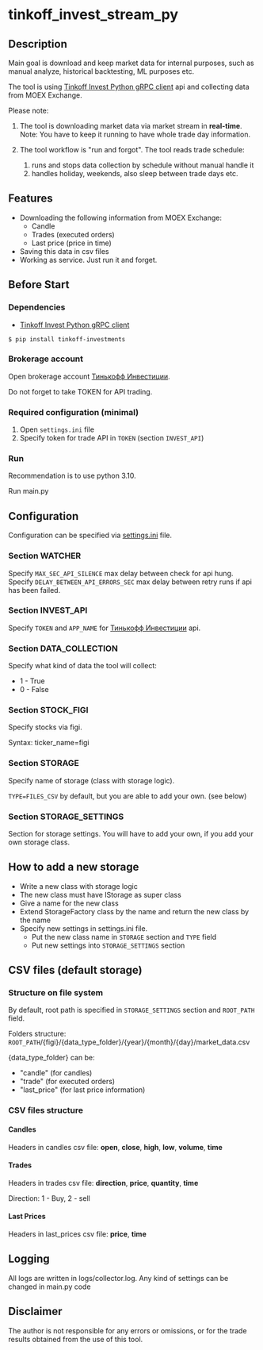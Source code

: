 # tinkoff_invest_stream_py

## Description
Main goal is download and keep market data for internal purposes, such as manual analyze, 
historical backtesting, ML purposes etc.

The tool is using [Tinkoff Invest Python gRPC client](https://github.com/Tinkoff/invest-python) api and collecting data from MOEX Exchange.

Please note:
1. The tool is downloading market data via market stream in **real-time**. 
Note: You have to keep it running to have whole trade day information.  

2. The tool workflow is "run and forgot". The tool reads trade schedule:
   1. runs and stops data collection by schedule without manual handle it
   2. handles holiday, weekends, also sleep between trade days etc.

## Features
- Downloading the following information from MOEX Exchange:
  - Candle
  - Trades (executed orders)
  - Last price (price in time) 
- Saving this data in csv files
- Working as service. Just run it and forget. 

## Before Start
### Dependencies

- [Tinkoff Invest Python gRPC client](https://github.com/Tinkoff/invest-python)
<!-- termynal -->
```
$ pip install tinkoff-investments
```

### Brokerage account
Open brokerage account [Тинькофф Инвестиции](https://www.tinkoff.ru/invest/).

Do not forget to take TOKEN for API trading.

### Required configuration (minimal)
1. Open `settings.ini` file
2. Specify token for trade API in `TOKEN` (section `INVEST_API`)

### Run
Recommendation is to use python 3.10. 

Run main.py

## Configuration
Configuration can be specified via [settings.ini](settings.ini) file.
### Section WATCHER
Specify `MAX_SEC_API_SILENCE` max delay between check for api hung.  
Specify `DELAY_BETWEEN_API_ERRORS_SEC` max delay between retry runs if api has been failed.  
### Section INVEST_API
Specify `TOKEN` and `APP_NAME` for [Тинькофф Инвестиции](https://www.tinkoff.ru/invest/) api.
### Section DATA_COLLECTION
Specify what kind of data the tool will collect:
- 1 - True
- 0 - False

### Section STOCK_FIGI
Specify stocks via figi.

Syntax:
ticker_name=figi

### Section STORAGE
Specify name of storage (class with storage logic).

`TYPE=FILES_CSV` by default, but you are able to add your own. (see below)

### Section STORAGE_SETTINGS
Section for storage settings. 
You will have to add your own, if you add your own storage class.

## How to add a new storage 
- Write a new class with storage logic
- The new class must have IStorage as super class 
- Give a name for the new class
- Extend StorageFactory class by the name and return the new class by the name
- Specify new settings in settings.ini file. 
  - Put the new class name in `STORAGE` section and `TYPE` field
  - Put new settings into `STORAGE_SETTINGS` section

## CSV files (default storage)
### Structure on file system
By default, root path is specified in `STORAGE_SETTINGS` section and `ROOT_PATH` field. 

Folders structure: `ROOT_PATH`/{figi}/{data_type_folder}/{year}/{month}/{day}/market_data.csv

{data_type_folder} can be:
- "candle" (for candles)
- "trade" (for executed orders)
- "last_price" (for last price information)

### CSV files structure
#### Candles
Headers in candles csv file: **open**, **close**, **high**, **low**, **volume**, **time**

#### Trades
Headers in trades csv file: **direction**, **price**, **quantity**, **time**

Direction: 1 - Buy, 2 - sell

#### Last Prices
Headers in last_prices csv file: **price**, **time**

## Logging
All logs are written in logs/collector.log.
Any kind of settings can be changed in main.py code

## Disclaimer
The author is not responsible for any errors or omissions, or for the trade results obtained from the use of this tool. 
